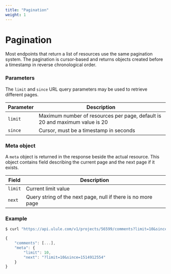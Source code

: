 ```yaml
---
title: "Pagination"
weight: 1
---
```


# Pagination

Most endpoints that return a list of resources use the same pagination system. The pagination is cursor-based and returns objects created before a timestamp in reverse chronological order.

### Parameters

The `limit` and `since` URL query parameters may be used to retrieve different pages.

| Parameter | Description                                                                 |
| --------- | --------------------------------------------------------------------------- |
| `limit`   | Maximum number of resources per page, default is 20 and maximum value is 20 |
| `since`   | Cursor, must be a timestamp in seconds                                      |

### Meta object

A `meta` object is returned in the response beside the actual resource. This object contains field describing the current page and the next page if it exists.

| Field   | Description                                                    |
| ------- | -------------------------------------------------------------- |
| `limit` | Current limit value                                            |
| `next`  | Query string of the next page, null if there is no more page |

### Example

```bash
$ curl "https://api.ulule.com/v1/projects/56599/comments?limit=10&since=1522245932"
```

```javascript
{
    "comments": [...],
    "meta": {
        "limit": 10,
        "next": "?limit=10&since=1514912554"
    }
}
```
